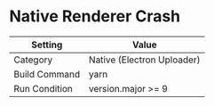 # Native Renderer Crash

| Setting       | Value                      |
| ------------- | -------------------------- |
| Category      | Native (Electron Uploader) |
| Build Command | yarn                       |
| Run Condition | version.major >= 9         |
